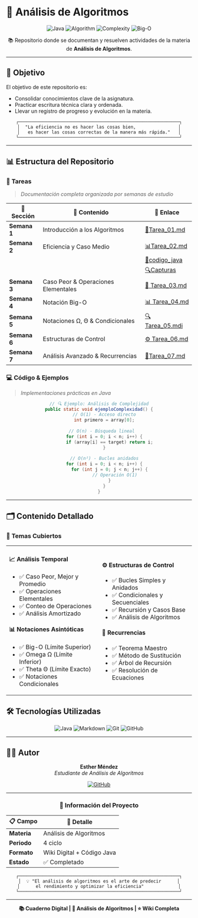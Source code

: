 # 🚀 Análisis de Algoritmos

<div align="center">

![Java](https://img.shields.io/badge/Java-ED8B00?style=for-the-badge&logo=openjdk&logoColor=white)
![Algorithm](https://img.shields.io/badge/Algorithm-Analysis-blue?style=for-the-badge&logo=algorithm&logoColor=white)
![Complexity](https://img.shields.io/badge/Time-Complexity-green?style=for-the-badge&logo=clock&logoColor=white)
![Big-O](https://img.shields.io/badge/Big--O-Notation-red?style=for-the-badge&logo=mathematics&logoColor=white)


  📚 Repositorio donde se documentan y resuelven actividades de la materia de **Análisis de Algoritmos**.

---

</div>

## 🚀 Objetivo

El objetivo de este repositorio es:

- Consolidar conocimientos clave de la asignatura.
- Practicar escritura técnica clara y ordenada.
- Llevar un registro de progreso y evolución en la materia.

<div align="center">

```
┌─────────────────────────────────────────────────────────────┐
│  "La eficiencia no es hacer las cosas bien,                │
│   es hacer las cosas correctas de la manera más rápida."   │
└─────────────────────────────────────────────────────────────┘
```

</div>

---

## 📊 Estructura del Repositorio

### 📝 **Tareas**
> *Documentación completa organizada por semanas de estudio*

| 📁 **Sección** | 🎯 **Contenido** | 🔗 **Enlace** |
|----------------|------------------|---------------|
| **Semana 1** | Introducción a los Algoritmos   | [📖Tarea_01.md](tareas/Tarea_01.md) |
| **Semana 2** | Eficiencia y Caso Medio           | [📊Tarea_02.md](tareas/Tarea_02/Tarea_02.md) |
|      |                                                  | [🎯codigo_java](tareas/Tarea_02/codigo_java) |
|      |                                                  | [🔍Capturas](tareas/Tarea_02/Capturas) |
| **Semana 3** | Caso Peor & Operaciones Elementales | [📖 Tarea_03.md](tareas/Tarea_03.md) |
| **Semana 4** | Notación Big-O | [📊 Tarea_04.md](tareas/Tarea_04.md) |
| **Semana 5** | Notaciones Ω, Θ & Condicionales | [🔍 Tarea_05.mdi](tareas/Tarea_05.md) |
| **Semana 6** | Estructuras de Control | [⚙️ Tarea_06.md](tareas/Tarea_06.md) |
| **Semana 7** | Análisis Avanzado & Recurrencias | [🎯Tarea_07.md](tareas/Tarea_07.md) |

### 💻 **Código & Ejemplos**
> *Implementaciones prácticas en Java*

<div align="center">

```java
// 🔍 Ejemplo: Análisis de Complejidad
public static void ejemploComplexidad() {
    // O(1) - Acceso directo
    int primero = array[0];
    
    // O(n) - Búsqueda lineal  
    for (int i = 0; i < n; i++) {
        if (array[i] == target) return i;
    }
    
    // O(n²) - Bucles anidados
    for (int i = 0; i < n; i++) {
        for (int j = 0; j < n; j++) {
            // Operación O(1)
        }
    }
}
```

</div>

---

## 🗂️ Contenido Detallado

### 🎯 **Temas Cubiertos**

<table>
<tr>
<td width="50%">

#### 📈 **Análisis Temporal**
- ✅ Caso Peor, Mejor y Promedio
- ✅ Operaciones Elementales
- ✅ Conteo de Operaciones
- ✅ Análisis Amortizado

#### 📊 **Notaciones Asintóticas**
- ✅ Big-O (Límite Superior)
- ✅ Omega Ω (Límite Inferior)  
- ✅ Theta Θ (Límite Exacto)
- ✅ Notaciones Condicionales

</td>
<td width="50%">

#### ⚙️ **Estructuras de Control**
- ✅ Bucles Simples y Anidados
- ✅ Condicionales y Secuenciales
- ✅ Recursión y Casos Base
- ✅ Análisis de Algoritmos

#### 🧮 **Recurrencias**
- ✅ Teorema Maestro
- ✅ Método de Sustitución
- ✅ Árbol de Recursión
- ✅ Resolución de Ecuaciones

</td>
</tr>
</table>
	

## 🛠️ Tecnologías Utilizadas

<div align="center">

![Java](https://img.shields.io/badge/Java-17+-orange?style=flat-square&logo=openjdk)
![Markdown](https://img.shields.io/badge/Markdown-Documentation-blue?style=flat-square&logo=markdown)
![Git](https://img.shields.io/badge/Git-Version%20Control-red?style=flat-square&logo=git)
![GitHub](https://img.shields.io/badge/GitHub-Repository-black?style=flat-square&logo=github)

</div>



---

## 👨‍💻 Autor

<div align="center">

**Esther Méndez**  
*Estudiante de Análisis de Algoritmos*

[![GitHub](https://img.shields.io/badge/GitHub-Esthermendez5-black?style=for-the-badge&logo=github)](https://github.com/Esthermendez5)

---

### 📅 **Información del Proyecto**

| 📋 **Campo** | 📝 **Detalle** |
|-------------|----------------|
| **Materia** | Análisis de Algoritmos |
| **Periodo** | 4 ciclo|
| **Formato** | Wiki Digital + Código Java |
| **Estado** | ✅ Completado |

</div>



<div align="center">



```
┌─────────────────────────────────────────────────────────────┐
│  💡 "El análisis de algoritmos es el arte de predecir      │
│      el rendimiento y optimizar la eficiencia"             │
└─────────────────────────────────────────────────────────────┘
```

---

**📚 Cuaderno Digital | 🚀 Análisis de Algoritmos | ⭐ Wiki Completa**

</div>

